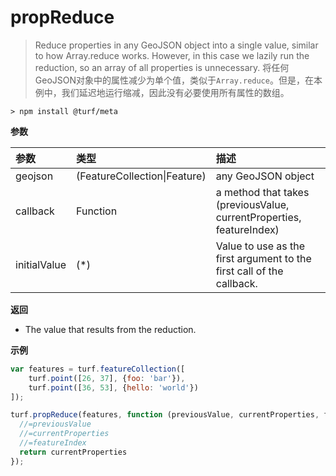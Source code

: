 # propReduce

> Reduce properties in any GeoJSON object into a single value, similar to how Array.reduce works. However, in this case we lazily run the reduction, so an array of all properties is unnecessary.
> 将任何GeoJSON对象中的属性减少为单个值，类似于`Array.reduce`。但是，在本例中，我们延迟地运行缩减，因此没有必要使用所有属性的数组。

```text
> npm install @turf/meta
```

**参数**

| 参数         | 类型                         | 描述                                                         |
| :----------- | :--------------------------- | :----------------------------------------------------------- |
| geojson      | (FeatureCollection\|Feature) | any GeoJSON object                                           |
| callback     | Function                     | a method that takes (previousValue, currentProperties, featureIndex) |
| initialValue | (*)                          | Value to use as the first argument to the first call of the callback. |

**返回**

- The value that results from the reduction.

**示例**

```js
var features = turf.featureCollection([
    turf.point([26, 37], {foo: 'bar'}),
    turf.point([36, 53], {hello: 'world'})
]);

turf.propReduce(features, function (previousValue, currentProperties, featureIndex) {
  //=previousValue
  //=currentProperties
  //=featureIndex
  return currentProperties
});
```